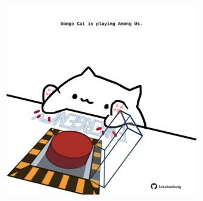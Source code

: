 <!-- built at 14/11/2021, 18:02:13 UTC -->
<p align="center">
  <img width="500" height="500" src="./ReadmeImage.svg">
</p>
